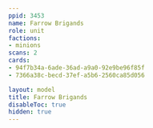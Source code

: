```yaml
---
ppid: 3453
name: Farrow Brigands
role: unit
factions:
- minions
scans: 2
cards:
- 94f7b34a-6ade-36ad-a9a0-92e9be96f85f
- 7366a38c-becd-37ef-a5b6-2560ca85d056

layout: model
title: Farrow Brigands
disableToc: true
hidden: true
---
```

